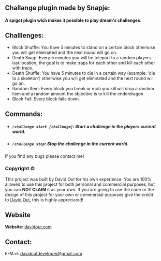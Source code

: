 ## Challange plugin made by Snapje:

#### A spigot plugin wich makes it possible to play dream's challenges.

## Challlenges:
- Block Shuffle: You have 5 minutes to stand on a certain block otherwise you will get eliminated and the next round will go on.
- Death Swap: Every 5 minutes you will be teleport to a random players last location, the goal is to make traps for each other and kill each other with traps.
- Death Shuffle: You have 5 minutes to die in a certain way (example: 'die to a skeleton') otherwise you will get eliminated and the next round wil go on.
- Random Item: Every block you break or mob you kill will drop a random item and a random amount the objective is to kill the enderdragon.
- Block Fall: Every block falls down.

## Commands:
- ##### `/challenge start [challenge]`: Start a challenge in the players current world.
- ##### `/challenge stop`: Stop the challenge in the current world.

If you find any bugs please contact me!

### Copyright ©
This project was built by David Out for his own experience.
You are 100% allowed to use this project for both personal and commercial purposes, but you can **NOT CLAIM** it as your own.
If you are going to use the code or the design of this project for your own or commercial purposes give the credit to [David Out](https://github.com/DavidOut03/), this is highly appreciated!

## Website
**Website**: [davidout.com](https://www.davidout.com/)

## Contact:
E-Mail: davidoutdeveloper@gmail.com
